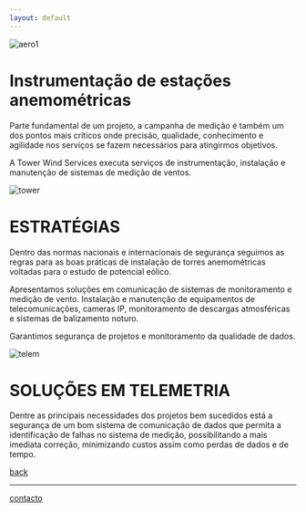 ```yaml
---
layout: default
---
```


![aero1](/assets/images/aero1.jpeg)

# Instrumentação de estações anemométricas

Parte fundamental de um projeto, a campanha de medição é também um dos pontos mais críticos onde precisão, qualidade, conhecimento e agilidade nos serviços se fazem necessários para atingirmos objetivos.

A Tower Wind Services executa serviços de instrumentação, instalação e manutenção de sistemas de medição de ventos.

![tower](/assets/images/tower.jpeg)

# ESTRATÉGIAS

Dentro das normas nacionais e internacionais de segurança seguimos as regras para as boas práticas de instalação de torres anemométricas voltadas para o estudo de potencial eólico.

Apresentamos soluções em comunicação de sistemas de monitoramento e medição de vento. Instalação e manutenção de equipamentos de telecomunicações, cameras IP, monitoramento de descargas atmosféricas e sistemas de balizamento noturo.

Garantimos segurança de projetos e monitoramento da qualidade de dados.

![telem](/assets/images/telem.png)

# SOLUÇÕES EM TELEMETRIA

Dentre as principais necessidades dos projetos bem sucedidos está a segurança de um bom sistema de comunicação de dados que permita a identificação de falhas no sistema de medição, possibilitando a mais imediata correção, minimizando custos assim como perdas de dados e de tempo.

[back](./)

***
[contacto](./contacto.html)
